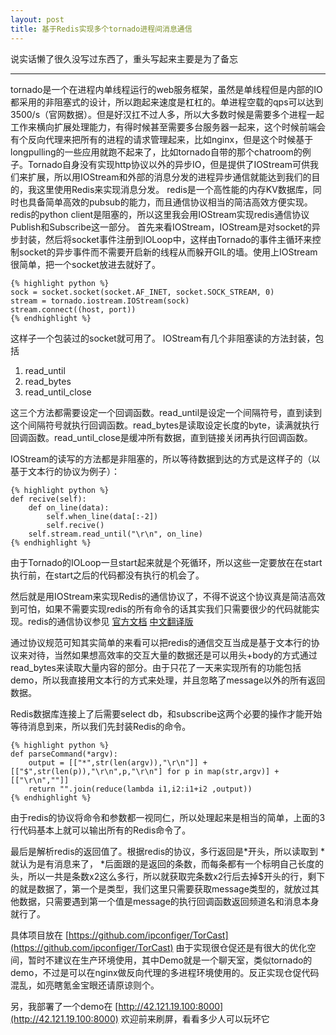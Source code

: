 ```yaml
---
layout: post
title: 基于Redis实现多个tornado进程间消息通信
---
```


说实话懒了很久没写过东西了，重头写起来主要是为了备忘
***
tornado是一个在进程内单线程运行的web服务框架，虽然是单线程但是内部的IO都采用的非阻塞式的设计，所以跑起来速度是杠杠的。单进程空载的qps可以达到3500/s（官网数据）。但是好汉扛不过人多，所以大多数时候是需要多个进程一起工作来横向扩展处理能力，有得时候甚至需要多台服务器一起来，这个时候前端会有个反向代理来把所有的进程的请求管理起来，比如nginx，但是这个时候基于longpulling的一些应用就跑不起来了，比如tornado自带的那个chatroom的例子。Tornado自身没有实现http协议以外的异步IO，但是提供了IOStream可供我们来扩展，所以用IOStream和外部的消息分发的进程异步通信就能达到我们的目的，我这里使用Redis来实现消息分发。
redis是一个高性能的内存KV数据库，同时也具备简单高效的pubsub的能力，而且通信协议相当的简洁高效方便实现。redis的python client是阻塞的，所以这里我会用IOStream实现redis通信协议Publish和Subscribe这一部分。
首先来看IOStream，IOStream是对socket的异步封装，然后将socket事件注册到IOLoop中，这样由Tornado的事件主循环来控制socket的异步事件而不需要开启新的线程从而躲开GIL的墙。使用上IOStream很简单，把一个socket放进去就好了。

    {% highlight python %}
    sock = socket.socket(socket.AF_INET, socket.SOCK_STREAM, 0)
    stream = tornado.iostream.IOStream(sock)
    stream.connect((host, port))
    {% endhighlight %}

这样子一个包装过的socket就可用了。
IOStream有几个非阻塞读的方法封装，包括

1. read_until
2. read_bytes
3. read_until_close

这三个方法都需要设定一个回调函数。read_until是设定一个间隔符号，直到读到这个间隔符号就执行回调函数。read_bytes是读取设定长度的byte，读满就执行回调函数。read_until_close是缓冲所有数据，直到链接关闭再执行回调函数。

IOStream的读写的方法都是非阻塞的，所以等待数据到达的方式是这样子的（以基于文本行的协议为例子）：

    {% highlight python %}
    def recive(self):
        def on_line(data):
            self.when_line(data[:-2])
            self.recive()
        self.stream.read_until("\r\n", on_line)
    {% endhighlight %}

由于Tornado的IOLoop一旦start起来就是个死循环，所以这些一定要放在在start执行前，在start之后的代码都没有执行的机会了。

然后就是用IOStream来实现Redis的通信协议了，不得不说这个协议真是简洁高效到可怕，如果不需要实现redis的所有命令的话其实我们只需要很少的代码就能实现。redis的通信协议参见 [官方文档](http://redis.io/topics/protocol) [中文翻译版](http://redis.cn/topics/protocol.html)

通过协议规范可知其实简单的来看可以把redis的通信交互当成是基于文本行的协议来对待，当然如果想高效率的交互大量的数据还是可以用头+body的方式通过read_bytes来读取大量内容的部分。由于只花了一天来实现所有的功能包括demo，所以我直接用文本行的方式来处理，并且忽略了message以外的所有返回数据。

Redis数据库连接上了后需要select db，和subscribe这两个必要的操作才能开始等待消息到来，所以我们先封装Redis的命令。

    {% highlight python %}
    def parseCommand(*argv):
        output = [["*",str(len(argv)),"\r\n"]] + [["$",str(len(p)),"\r\n",p,"\r\n"] for p in map(str,argv)] + [["\r\n",""]]
        return "".join(reduce(lambda i1,i2:i1+i2 ,output))
    {% endhighlight %}   
            
由于redis的协议将命令和参数都一视同仁，所以处理起来是相当的简单，上面的3行代码基本上就可以输出所有的Redis命令了。

最后是解析redis的返回值了。根据redis的协议，多行返回是*开头，所以读取到 *就认为是有消息来了， *后面跟的是返回的条数，而每条都有一个标明自己长度的头，所以一共是条数x2这么多行，所以就获取完条数x2行后去掉$开头的行，剩下的就是数据了，第一个是类型，我们这里只需要获取message类型的，就放过其他数据，只需要遇到第一个值是message的执行回调函数返回频道名和消息本身就行了。

具体项目放在 [https://github.com/ipconfiger/TorCast](https://github.com/ipconfiger/TorCast) 由于实现很仓促还是有很大的优化空间，暂时不建议在生产环境使用，其中Demo就是一个聊天室，类似tornado的demo，不过是可以在nginx做反向代理的多进程环境使用的。反正实现仓促代码混乱，如亮瞎氪金宝眼还请原谅则个。

另，我部署了一个demo在 [http://42.121.19.100:8000](http://42.121.19.100:8000) 欢迎前来刷屏，看看多少人可以玩坏它